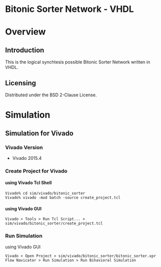 Bitonic Sorter Network - VHDL
=============================

# Overview

## Introduction

This is the logical synchtesis possible Bitonic Sorter Network written in VHDL.

## Licensing

Distributed under the BSD 2-Clause License.


# Simulation

## Simulation for Vivado

### Vivado Version

- Vivado 2015.4

### Create Project for Vivado

#### using Vivado Tcl Shell

````Shell
Vivado% cd sim/vivado/bitonic_sorter
Vivado% vivado -mod batch -source create_project.tcl
````

#### using Vivado GUI

````
Vivado > Tools > Run Tcl Script... >  sim/vivado/bitonic_sorter/create_project.tcl
````

### Run Simulation

using Vivado GUI

````
Vivado > Open Project > sim/vivado/bitonic_sorter/bitonic_sorter.xpr
Flow Navicator > Run Simulation > Run Bihavioral Simulation 
````



